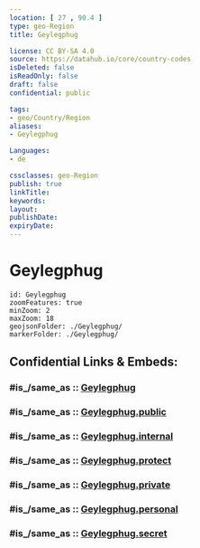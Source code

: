 ```yaml
---
location: [ 27 , 90.4 ] 
type: geo-Region
title: Geylegphug

license: CC BY-SA 4.0
source: https://datahub.io/core/country-codes
isDeleted: false
isReadOnly: false
draft: false
confidential: public

tags:
- geo/Country/Region
aliases:
- Geylegphug

Languages:
- de

cssclasses: geo-Region
publish: true
linkTitle: 
keywords: 
layout: 
publishDate: 
expiryDate: 
---
```


# Geylegphug

```leaflet
id: Geylegphug
zoomFeatures: true 
minZoom: 2 
maxZoom: 18
geojsonFolder: ./Geylegphug/
markerFolder: ./Geylegphug/
```


## Confidential Links & Embeds: 

### #is_/same_as :: [Geylegphug](/_Standards/Earth/Continent/Asia/Asia~South/Bhutan/Districts~Bhutan/Geylegphug.md) 

### #is_/same_as :: [Geylegphug.public](/_public/Earth/Continent/Asia/Asia~South/Bhutan/Districts~Bhutan/Geylegphug.public.md) 

### #is_/same_as :: [Geylegphug.internal](/_internal/Earth/Continent/Asia/Asia~South/Bhutan/Districts~Bhutan/Geylegphug.internal.md) 

### #is_/same_as :: [Geylegphug.protect](/_protect/Earth/Continent/Asia/Asia~South/Bhutan/Districts~Bhutan/Geylegphug.protect.md) 

### #is_/same_as :: [Geylegphug.private](/_private/Earth/Continent/Asia/Asia~South/Bhutan/Districts~Bhutan/Geylegphug.private.md) 

### #is_/same_as :: [Geylegphug.personal](/_personal/Earth/Continent/Asia/Asia~South/Bhutan/Districts~Bhutan/Geylegphug.personal.md) 

### #is_/same_as :: [Geylegphug.secret](/_secret/Earth/Continent/Asia/Asia~South/Bhutan/Districts~Bhutan/Geylegphug.secret.md)

